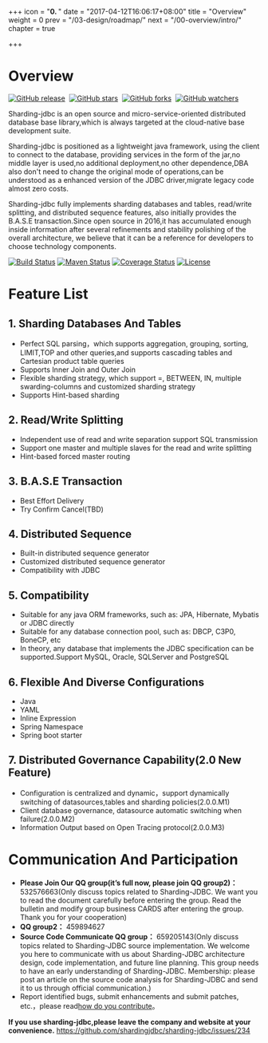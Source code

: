 +++
icon = "<b>0. </b>"
date = "2017-04-12T16:06:17+08:00"
title = "Overview"
weight = 0
prev = "/03-design/roadmap/"
next = "/00-overview/intro/"
chapter = true

+++

# Overview

[![GitHub release](https://img.shields.io/github/release/shardingjdbc/sharding-jdbc.svg?style=social&label=Release)](https://github.com/shardingjdbc/sharding-jdbc/releases)&nbsp;
[![GitHub stars](https://img.shields.io/github/stars/shardingjdbc/sharding-jdbc.svg?style=social&label=Star)](https://github.com/shardingjdbc/sharding-jdbc/stargazers)&nbsp;
[![GitHub forks](https://img.shields.io/github/forks/shardingjdbc/sharding-jdbc.svg?style=social&label=Fork)](https://github.com/shardingjdbc/sharding-jdbc/fork)&nbsp;
[![GitHub watchers](https://img.shields.io/github/watchers/shardingjdbc/sharding-jdbc.svg?style=social&label=Watch)](https://github.com/shardingjdbc/sharding-jdbc/watchers)

Sharding-jdbc is an open source and micro-service-oriented distributed database base library,which is always targeted at the cloud-native base development suite.

Sharding-jdbc is positioned as a lightweight java framework, using the client to connect to the database, providing services in the form of the jar,no middle layer is used,no additional deployment,no other dependence,DBA also don't need to change the original mode of operations,can be understood as a enhanced version of the JDBC driver,migrate legacy code almost zero costs.

Sharding-jdbc fully implements sharding databases and tables, read/write splitting, and distributed sequence features, also initially provides the B.A.S.E transaction.Since open source in 2016,it has accumulated enough inside information after several refinements and stability polishing of the overall architecture, we believe that it can be a reference for developers to choose technology components.

[![Build Status](https://secure.travis-ci.org/shardingjdbc/sharding-jdbc.svg?branch=master)](https://travis-ci.org/shardingjdbc/sharding-jdbc)
[![Maven Status](https://maven-badges.herokuapp.com/maven-central/io.shardingjdbc/sharding-jdbc/badge.svg)](https://maven-badges.herokuapp.com/maven-central/io.shardingjdbc/sharding-jdbc)
[![Coverage Status](https://coveralls.io/repos/shardingjdbc/sharding-jdbc/badge.svg?branch=master&service=github)](https://coveralls.io/github/shardingjdbc/sharding-jdbc?branch=master)
[![License](https://img.shields.io/badge/license-Apache%202-4EB1BA.svg)](https://www.apache.org/licenses/LICENSE-2.0.html)

# Feature List

## 1. Sharding Databases And Tables
* Perfect SQL parsing，which supports aggregation, grouping, sorting, LIMIT,TOP and other queries,and supports cascading tables and Cartesian product table queries
* Supports Inner Join and Outer Join
* Flexible sharding strategy, which support =, BETWEEN, IN, multiple swarding-columns and customized sharding strategy
* Supports Hint-based sharding

## 2. Read/Write Splitting
* Independent use of read and write separation support SQL transmission
* Support one master and multiple slaves for the read and write splitting
* Hint-based forced master routing

## 3. B.A.S.E Transaction
* Best Effort Delivery
* Try Confirm Cancel(TBD)

## 4. Distributed Sequence
* Built-in distributed sequence generator
* Customized distributed sequence generator
* Compatibility with JDBC

## 5. Compatibility
* Suitable for any java ORM frameworks, such as: JPA, Hibernate, Mybatis or JDBC directly
* Suitable for any database connection pool, such as: DBCP, C3P0, BoneCP, etc
* In theory, any database that implements the JDBC specification can be supported.Support MySQL, Oracle, SQLServer and PostgreSQL

## 6. Flexible And Diverse Configurations
* Java
* YAML
* Inline Expression
* Spring Namespace
* Spring boot starter

## 7. Distributed Governance Capability(2.0 New Feature)

* Configuration is centralized and dynamic，support dynamically switching of datasources,tables and sharding policies(2.0.0.M1)
* Client database governance, datasource automatic switching when failure(2.0.0.M2)
* Information Output based on Open Tracing protocol(2.0.0.M3)

# Communication And Participation

 - **Please Join Our QQ group(it’s full now, please join QQ group2)：** 532576663(Only discuss topics related to Sharding-JDBC. We want you to read the document carefully before entering the group. Read the bulletin and modify group business CARDS after entering the group. Thank you for your cooperation)
 - **QQ group2：** 459894627
 - **Source Code Communicate QQ group：** 659205143(Only discuss topics related to Sharding-JDBC source implementation. We welcome you here to communicate with us about Sharding-JDBC architecture design, code implementation, and future line planning. This group needs to have an early understanding of Sharding-JDBC. Membership: please post an article on the source code analysis for Sharding-JDBC and send it to us through official communication.)
 - Report identified bugs, submit enhancements and submit patches, etc.，please read[how do you contribute](/00-overview/contribution)。
 
 **If you use sharding-jdbc,please leave the company and website at your convenience.** https://github.com/shardingjdbc/sharding-jdbc/issues/234
